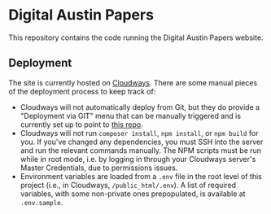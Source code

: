 # Digital Austin Papers

This repository contains the code running the Digital Austin Papers website.

## Deployment

The site is currently hosted on [Cloudways](https://www.cloudways.com/en/). There are some manual pieces of the deployment process to keep track of:

- Cloudways will not automatically deploy from Git, but they do provide a "Deployment via GIT" menu that can be manually triggered and is currently set up to point to [this repo](https://github.com/performant-software/DigitalAustinSite).
- Cloudways will not run `composer install`, `npm install`, or `npm build` for you. If you've changed any dependencies, you must SSH into the server and run the relevant commands manually. The NPM scripts must be run while in root mode, i.e. by logging in through your Cloudways server's Master Credentials, due to permissions issues.
- Environment variables are loaded from a `.env` file in the root level of this project (i.e., in Cloudways, `/public_html/.env`). A list of required variables, with some non-private ones prepopulated, is available at `.env.sample`.
